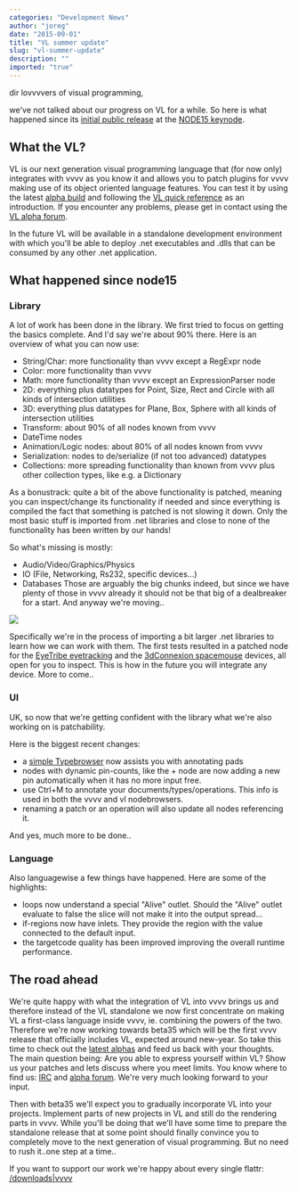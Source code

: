 ```yaml
---
categories: "Development News"
author: "joreg"
date: "2015-09-01"
title: "VL summer update"
slug: "vl-summer-update"
description: ""
imported: "true"
---
```



dir lovvvvers of visual programming,

we've not talked about our progress on VL for a while. So here is what happened since its [initial public release](/blog/2015/vvvv50-vl-pack-alpha) at the [NODE15 keynode](https://vimeo.com/129085756).

## What the VL?
VL is our next generation visual programming language that (for now only) integrates with vvvv as you know it and allows you to patch plugins for vvvv making use of its object oriented language features. You can test it by using the latest [alpha build](https://vvvv.org/downloads/previews) and following the [VL quick reference](https://betadocs.vvvv.org/devvvveloping/dynamic-vl-plugin-reference.html) as an introduction. If you encounter any problems, please get in contact using the [VL alpha forum](https://discourse.vvvv.org/).

In the future VL will be available in a standalone development environment with which you'll be able to deploy .net executables and .dlls that can be consumed by any other .net application. 

## What happened since node15
### Library
A lot of work has been done in the library. We first tried to focus on getting the basics complete. And I'd say we're about 90% there. Here is an overview of what you can now use:
* String/Char: more functionality than vvvv except a RegExpr node
* Color: more functionality than vvvv
* Math: more functionality than vvvv except an ExpressionParser node
* 2D: everything plus datatypes for Point, Size, Rect and Circle with all kinds of intersection utilities
* 3D: everything plus datatypes for Plane, Box, Sphere with all kinds of intersection utilities
* Transform: about 90% of all nodes known from vvvv
* DateTime nodes
* Animation/Logic nodes: about 80% of all nodes known from vvvv
* Serialization: nodes to de/serialize (if not too advanced) datatypes
* Collections: more spreading functionality than known from vvvv plus other collection types, like e.g. a Dictionary

As a bonustrack: quite a bit of the above functionality is patched, meaning you can inspect/change its functionality if needed and since everything is compiled the fact that something is patched is not slowing it down. Only the most basic stuff is imported from .net libraries and close to none of the functionality has been written by our hands! 

So what's missing is mostly:
* Audio/Video/Graphics/Physics 
* IO (File, Networking, Rs232, specific devices...)
* Databases
Those are arguably the big chunks indeed, but since we have plenty of those in vvvv already it should not be that big of a dealbreaker for a start. And anyway we're moving..

![](eyetracking_small4.jpg) 

Specifically we're in the process of importing a bit larger .net libraries to learn how we can work with them. The first tests resulted in a patched node for the [EyeTribe eyetracking](https://discourse.vvvv.org/t/theeyetribe-eyetracking-vl-plugin/13201) and the [3dConnexion spacemouse](https://discourse.vvvv.org/t/spacemouse-vl-plugin/13207) devices, all open for you to inspect. This is how in the future you will integrate any device. More to come..

###  UI
UK, so now that we're getting confident with the library what we're also working on is patchability.

Here is the biggest recent changes: 
* a [simple Typebrowser](/blog/2015/vl-type-browser-now-in-alpha-builds) now assists you with annotating pads 
* nodes with dynamic pin-counts, like the + node are now adding a new pin automatically when it has no more input free.
* use Ctrl+M to annotate your documents/types/operations. This info is used in both the vvvv and vl nodebrowsers.
* renaming a patch or an operation will also update all nodes referencing it.

And yes, much more to be done..

###  Language
Also languagewise a few things have happened. Here are some of the highlights:
* loops now understand a special "Alive" outlet. Should the "Alive" outlet evaluate to false the slice will not make it into the output spread...
* if-regions now have inlets. They provide the region with the value connected to the default input.
* the targetcode quality has been improved improving the overall runtime performance.

## The road ahead
We're quite happy with what the integration of VL into vvvv brings us and therefore instead of the VL standalone we now first concentrate on making VL a first-class language inside vvvv, ie. combining the powers of the two. Therefore we're now working towards beta35 which will be the first vvvv release that officially includes VL, expected around new-year. So take this time to check out the [latest alphas](https://vvvv.org/downloads/previews) and feed us back with your thoughts. The main question being: Are you able to express yourself within VL? Show us your patches and lets discuss where you meet limits. You know where to find us: [IRC](https://betadocs.vvvv.org/chat.html) and [alpha forum](https://discourse.vvvv.org/). We're very much looking forward to your input.

Then with beta35 we'll expect you to gradually incorporate VL into your projects. Implement parts of new projects in VL and still do the rendering parts in vvvv. While you'll be doing that we'll have some time to prepare the standalone release that at some point should finally convince you to completely move to the next generation of visual programming. But no need to rush it..one step at a time..

If you want to support our work we're happy about every single flattr:
[/downloads|vvvv](flattr)